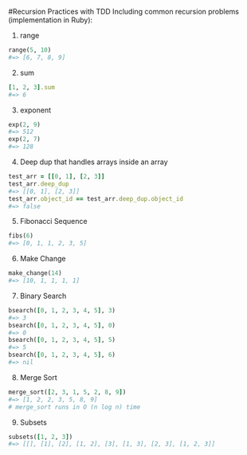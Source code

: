 #Recursion Practices with TDD
Including common recursion problems (implementation in Ruby):

1. range
```ruby
range(5, 10) 
#=> [6, 7, 8, 9]
```

2. sum
```ruby
[1, 2, 3].sum
#=> 6
```

3. exponent
```ruby
exp(2, 9)
#=> 512
exp(2, 7)
#=> 128
```

4. Deep dup that handles arrays inside an array
```ruby
test_arr = [[0, 1], [2, 3]]
test_arr.deep_dup
#=> [[0, 1], [2, 3]]
test_arr.object_id == test_arr.deep_dup.object_id
#=> false
```

5. Fibonacci Sequence
```ruby
fibs(6)
#=> [0, 1, 1, 2, 3, 5]
```

6. Make Change
```ruby
make_change(14)
#=> [10, 1, 1, 1, 1]
```

7. Binary Search
```ruby
bsearch([0, 1, 2, 3, 4, 5], 3)
#=> 3
bsearch([0, 1, 2, 3, 4, 5], 0)
#=> 0
bsearch([0, 1, 2, 3, 4, 5], 5)
#=> 5
bsearch([0, 1, 2, 3, 4, 5], 6)
#=> nil
```

8. Merge Sort
```ruby
merge_sort([2, 3, 1, 5, 2, 8, 9])
#=> [1, 2, 2, 3, 5, 8, 9]
# merge_sort runs in O (n log n) time
```

9. Subsets
```ruby
subsets([1, 2, 3])
#=> [[], [1], [2], [1, 2], [3], [1, 3], [2, 3], [1, 2, 3]]
```

